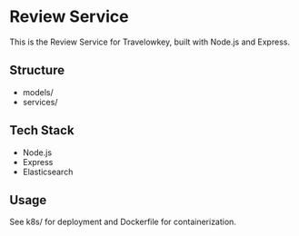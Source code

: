 # Review Service

This is the Review Service for Travelowkey, built with Node.js and Express.

## Structure
- models/
- services/

## Tech Stack
- Node.js
- Express
- Elasticsearch

## Usage
See k8s/ for deployment and Dockerfile for containerization.